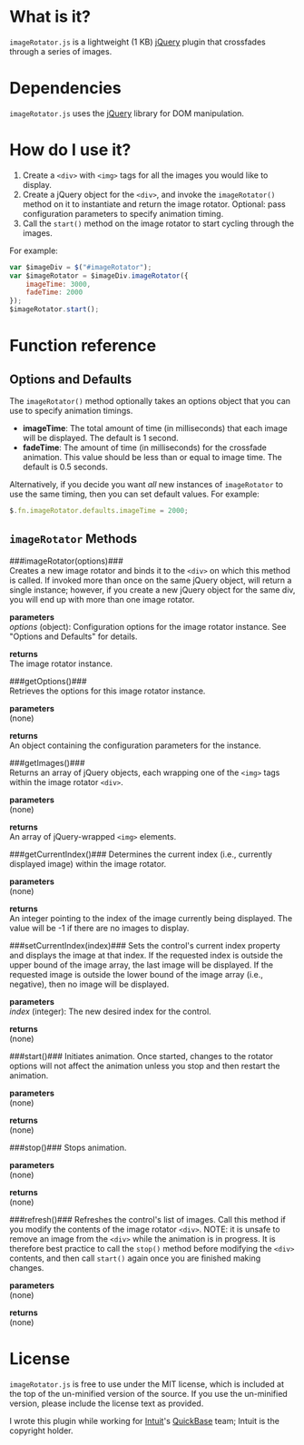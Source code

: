 What is it?
===========
`imageRotator.js` is a lightweight (1 KB) [jQuery][] plugin that crossfades through a series of images. 

Dependencies
============
`imageRotator.js` uses the [jQuery][] library for DOM manipulation.

How do I use it?
================

1. Create a `<div>` with `<img>` tags for all the images you would like to display.
2. Create a jQuery object for the `<div>`, and invoke the `imageRotator()` method on it to instantiate and return the image rotator. Optional: pass configuration parameters to specify animation timing.
3. Call the `start()` method on the image rotator to start cycling through the images.

For example:  
```javascript  
var $imageDiv = $("#imageRotator");
var $imageRotator = $imageDiv.imageRotator({
    imageTime: 3000,
    fadeTime: 2000
});
$imageRotator.start();
```

Function reference
==================

Options and Defaults
--------------------
The `imageRotator()` method optionally takes an options object that you can use to specify animation timings. 

* **imageTime**: The total amount of time (in milliseconds) that each image will be displayed. The default is 1 second.
* **fadeTime**: The amount of time (in milliseconds) for the crossfade animation. This value should be less than or equal to image time. The default is 0.5 seconds.

Alternatively, if you decide you want *all* new instances of `imageRotator` to use the same timing, then you can set default values. For example:

```javascript  
$.fn.imageRotator.defaults.imageTime = 2000;
```

`imageRotator` Methods
----------------------

###imageRotator(options)###  
Creates a new image rotator and binds it to the `<div>` on which this method is called. If invoked more than once on the same jQuery object, will return a single instance; however, if you create a new jQuery object for the same div, you will end up with more than one image rotator.

**parameters**  
*options* (object): Configuration options for the image rotator instance. See "Options and Defaults" for details.

**returns**  
The image rotator instance.

###getOptions()###  
Retrieves the options for this image rotator instance.

**parameters**  
(none)

**returns**  
An object containing the configuration parameters for the instance.

###getImages()###  
Returns an array of jQuery objects, each wrapping one of the `<img>` tags within the image rotator `<div>`. 

**parameters**  
(none)

**returns**  
An array of jQuery-wrapped `<img>` elements.

###getCurrentIndex()###
Determines the current index (i.e., currently displayed image) within the image rotator.

**parameters**  
(none)

**returns**  
An integer pointing to the index of the image currently being displayed. The value will be -1 if there are no images to display.

###setCurrentIndex(index)###
Sets the control's current index property and displays the image at that index. If the requested index is outside the upper bound of the image array, the last image will be displayed. If the requested image is outside the lower bound of the image array (i.e., negative), then no image will be displayed.

**parameters**  
*index* (integer): The new desired index for the control.

**returns**  
(none)

###start()###
Initiates animation. Once started, changes to the rotator options will not affect the animation unless you stop and then restart the animation.

**parameters**  
(none)

**returns**  
(none)

###stop()###
Stops animation. 

**parameters**  
(none)

**returns**  
(none)

###refresh()###
Refreshes the control's list of images. Call this method if you modify the contents of the image rotator `<div>`. NOTE: it is unsafe to remove an image from the `<div>` while the animation is in progress. It is therefore best practice to call the `stop()` method before modifying the `<div>` contents, and then call `start()` again once you are finished making changes.

**parameters**  
(none)

**returns**  
(none)

License
=======
`imageRotator.js` is free to use under the MIT license, which is included at the top of the un-minified version of the source. If you use the un-minified version, please include the license text as provided. 

I wrote this plugin while working for [Intuit][]'s [QuickBase][] team; Intuit is the copyright holder. 


[jQuery]: http://jquery.com/ 
[Intuit]: http://www.intuit.com/ 
[QuickBase]: http://quickbase.intuit.com/ 
